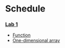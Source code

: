 # Schedule

### [Lab 1](/Lab1/)
  * [Function](/Labs/Lab1/first.cpp)
  * [One-dimensional array](/Labs/Lab1/second.cpp)
